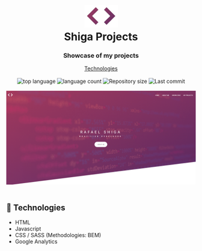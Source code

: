 <h1 align="center">
  <img  src="./assets/img/logo.jpg" alt="logo">
  <br>
  Shiga Projects
</h1>

<h3 align="center">
<strong>Showcase of my projects</strong>
</h3>

<p align="center">
  <a href="#space_invader-technologies">Technologies</a>
  <br>
  <br>
  <img alt="top language" src="https://img.shields.io/github/languages/top/rafashiga/rafashiga.github.io?style=flat-square">
  <img alt="language count" src="https://img.shields.io/github/languages/count/rafashiga/rafashiga.github.io?style=flat-square">
  <img alt="Repository size" src="https://img.shields.io/github/repo-size/rafashiga/rafashiga.github.io?style=flat-square">
  <img alt="Last commit" src="https://img.shields.io/github/last-commit/rafashiga/rafashiga.github.io?style=flat-square">
  <br>
  <br>
  <img src="./assets/img/website.png">
  <br>
  <br>
</p>

## :space_invader: Technologies

- HTML
- Javascript
- CSS / SASS (Methodologies: BEM)
- Google Analytics
